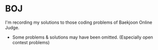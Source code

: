 # BOJ
I'm recording my solutions to those coding problems of Baekjoon Online Judge.

* Some problems & solutions may have been omitted. (Especially open contest problems)
